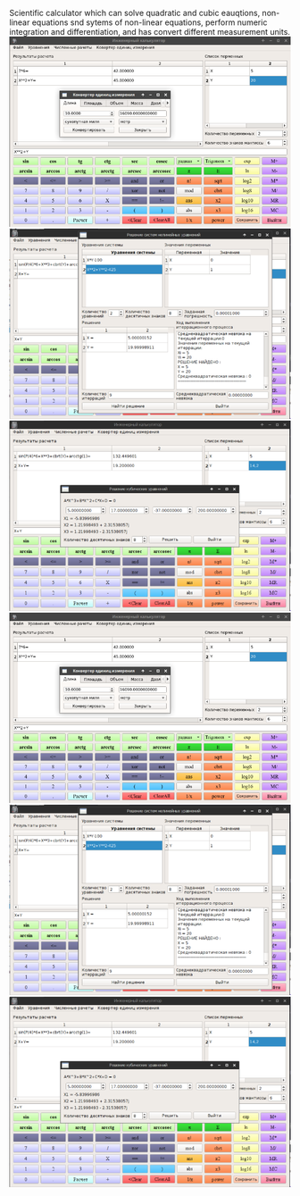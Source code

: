Scientific calculator which can solve quadratic and cubic eauqtions,
non-linear equations snd sytems of non-linear equations,
perform numeric integration and differentiation,
and has convert different measurement units.
![Alt text](screenshot.png?raw=true "Screenshot")
![Alt text](screenshot2.png?raw=true "Screenshot2")
![Alt text](screenshot3.png?raw=true "Screenshot3")
![Alt text](screenshot.png?raw=true "Screenshot4")
![Alt text](screenshot2.png?raw=true "Screenshot5")
![Alt text](screenshot3.png?raw=true "Screenshot6")
